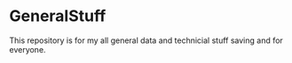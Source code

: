 # GeneralStuff
This repository is for my all general data and technicial stuff saving and for everyone.
